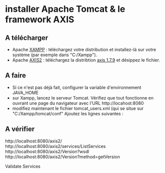 # installer Apache Tomcat & le framework AXIS 

## A télécharger
* Apache [XAMPP](https://www.apachefriends.org/fr/index.html) : téléchargez votre distribution et installez-là sur votre système (par exemple dans "C:/Xampp").
* Apache [AXIS2](https://axis.apache.org) : téléchargez la distribtion [axis 1.7.9](http://www.apache.org/dyn/closer.lua/axis/axis2/java/core/1.7.9/axis2-1.7.9-bin.zip) et désippez le fichier.

## A faire
* Si ce n'est pas déjà fait, configurer la variable d'environnement JAVA_HOME
* sur Xampp, lancez le serveur Tomcat. Vérifiez que tout fonctionne en ouvrant une page du navigateur avec l'URL http://locahost:8080
* modifiez maintenant le fichier tomcat_users.xml (qui se situe sur "C:/Xampp/tomcat/conf"
Ajoutez les lignes suivantes :

## A vérifier


http://localhost:8080/axis2/
http://localhost:8080/axis2/services/ListServices
http://localhost:8080/axis2/Version?wsdl
http://localhost:8080/axis2/Version?method=getVersion


Validate 
Services
